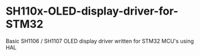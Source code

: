 # SH110x-OLED-display-driver-for-STM32
Basic SH1106 / SH1107 OLED display driver written for STM32 MCU's using HAL
